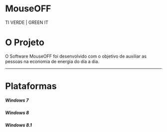 # MouseOFF
TI VERDE | GREEN IT 
<h1> O Projeto </h1>
O Software MouseOFF foi desenvolvido com o objetivo de auxiliar as pessoas na economia de energia do dia a dia. 

<hr></hr>

<h1>Plataformas</h1>

<h5>Windows 7</h5>
<h5>Windows 8</h5>
<h5>Windows 8.1</h5>


